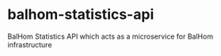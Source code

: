 # balhom-statistics-api
BalHom Statistics API which acts as a microservice for BalHom infrastructure
